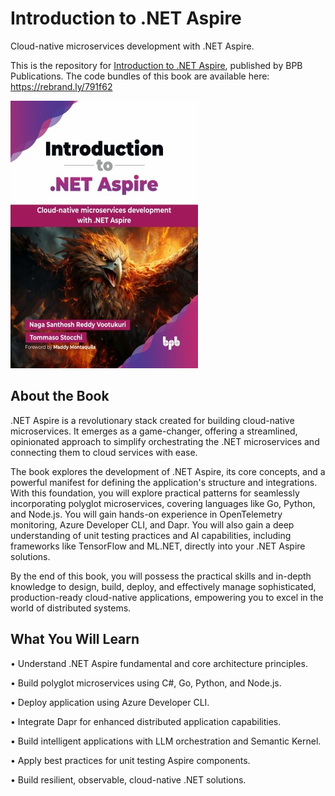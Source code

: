 # Introduction to .NET Aspire

Cloud-native microservices development with .NET Aspire.

This is the repository for [Introduction to .NET Aspire](https://bpbonline.com/products/introduction-to-net-aspire?variant=44727157162184), published by BPB Publications. 
The code bundles of this book are available here: https://rebrand.ly/791f62

<img src="9789365893540.jpg">

## About the Book
.NET Aspire is a revolutionary stack created for building cloud-native microservices. It emerges as a game-changer, offering a streamlined, opinionated approach to simplify orchestrating the .NET microservices and connecting them to cloud services with ease.

The book explores the development of .NET Aspire, its core concepts, and a powerful manifest for defining the application's structure and integrations. With this foundation, you will explore practical patterns for seamlessly incorporating polyglot microservices, covering languages like Go, Python, and Node.js. You will gain hands-on experience in OpenTelemetry monitoring, Azure Developer CLI, and Dapr. You will also gain a deep understanding of unit testing practices and AI capabilities, including frameworks like TensorFlow and ML.NET, directly into your .NET Aspire solutions.

By the end of this book, you will possess the practical skills and in-depth knowledge to design, build, deploy, and effectively manage sophisticated, production-ready cloud-native applications, empowering you to excel in the world of distributed systems.

## What You Will Learn
• Understand .NET Aspire fundamental and core architecture principles.

• Build polyglot microservices using C#, Go, Python, and Node.js.

• Deploy application using Azure Developer CLI.

• Integrate Dapr for enhanced distributed application capabilities.

• Build intelligent applications with LLM orchestration and Semantic Kernel.

• Apply best practices for unit testing Aspire components.

• Build resilient, observable, cloud-native .NET solutions.
